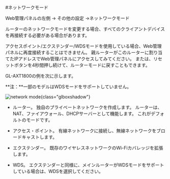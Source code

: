 #ネットワークモード

Web管理パネルの左側 -> その他の設定 ->ネットワークモード

ルーターのネットワークモードを変更する場合、すべてのクライアントデバイスを再接続する必要がある場合があります。

アクセスポイント/エクステンダー/WDSモードを使用している場合、Web管理パネルに再度接続することはできません。 親ルーターがこのルーターに割り当てたIPアドレスでWeb管理パネルにアクセスしてみてください。 または、リセットボタンを4秒間押し続けて、ルーターモードに戻すこともできます。

GL-AXT1800の例を次に示します。

**注：**一部のモデルはWDSモードをサポートしていません。

![network mode](https://static.gl-inet.com/docs/router/en/4/tutorials/network_mode/network_mode_page.png){class="glboxshadow"}

- ルーター。 独自のプライベートネットワークを作成します。 ルーターは、NAT、ファイアウォール、DHCPサーバーとして機能します。 これがデフォルトのモードです。

- アクセス・ポイント。 有線ネットワークに接続し、無線ネットワークをブロードキャストします。

- エクステンダー。 既存のワイヤレスネットワークのWi-Fiカバレッジを拡張します。

- WDS。 エクステンダーと同様に、メインルーターがWDSモードをサポートしている場合は、WDSを選択してください。